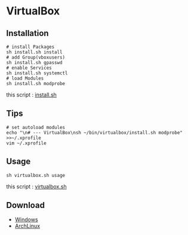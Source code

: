 # VirtualBox

## Installation

    # install Packages
    sh install.sh install
    # add Group(vboxusers)
    sh install.sh gpasswd
    # enable Services
    sh install.sh systemctl
    # load Modules
    sh install.sh modprobe

this script : [install.sh](https://github.com/ghsable/dotfiles/blob/master/bin/virtualbox/install.sh)

## Tips

    # set autoload modules
    echo "\n# --- VirtualBox\nsh ~/bin/virtualbox/install.sh modprobe" >>~/.xprofile
    vim ~/.xprofile

## Usage

    sh virtualbox.sh usage

this script : [virtualbox.sh](https://github.com/ghsable/dotfiles/blob/master/bin/virtualbox/virtualbox.sh)

## Download

* [Windows](https://www.microsoft.com/ja-jp/software-download)
* [ArchLinux](https://www.archlinux.jp/download/)

